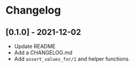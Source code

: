 # Changelog

## [0.1.0] - 2021-12-02
- Update README
- Add a CHANGELOG.md
- Add `assert_values_for/1` and helper functions.
